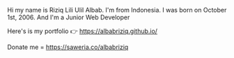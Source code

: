 Hi my name is Riziq Lili Ulil Albab. I'm from Indonesia. I was born on October 1st, 2006. And I'm a Junior Web Developer


Here's is my portfolio 👉 https://albabriziq.github.io/


Donate me = https://saweria.co/albabriziq
